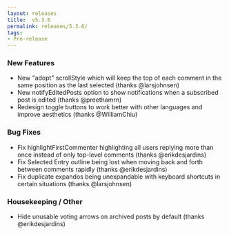 ```yaml
---
layout: releases
title:  v5.3.6
permalink: releases/5.3.6/
tags:
- Pre-release
---
```


### New Features

- New "adopt" scrollStyle which will keep the top of each comment in the same position as the last selected (thanks @larsjohnsen)
- New notifyEditedPosts option to show notifications when a subscribed post is edited (thanks @preethamrn)
- Redesign toggle buttons to work better with other languages and improve aesthetics (thanks @WilliamChiu)

### Bug Fixes

- Fix highlightFirstCommenter highlighting all users replying more than once instead of only top-level comments (thanks @erikdesjardins)
- Fix Selected Entry outline being lost when moving back and forth between comments rapidly (thanks @erikdesjardins)
- Fix duplicate expandos being unexpandable with keyboard shortcuts in certain situations (thanks @larsjohnsen)

### Housekeeping / Other

- Hide unusable voting arrows on archived posts by default (thanks @erikdesjardins)
